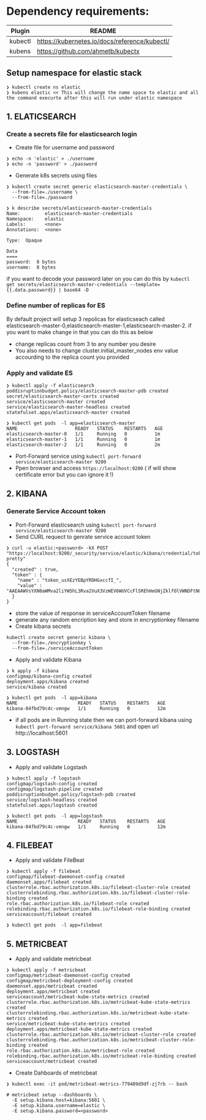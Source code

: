 # Dependency requirements:
| Plugin | README |
| ------ | ------ |
| kubectl | https://kubernetes.io/docs/reference/kubectl/ |
| kubens | https://github.com/ahmetb/kubectx | 

## Setup namespace for elastic stack
``` 
❯ kubectl create ns elastic
❯ kubens elastic << This will change the name space to elastic and all the command execurte after this will run under elastic namespace
```

## 1. ELATICSEARCH

### Create a secrets file for elasticsearch login
- Create file for username and password
```
❯ echo -n 'elastic' > ./username
❯ echo -n 'password' > ./password
```
- Generate k8s secrets using files
```
❯ kubectl create secret generic elasticsearch-master-credentials \
  --from-file=./username \
  --from-file=./password
```
```
❯ k describe secrets/elasticsearch-master-credentials
Name:         elasticsearch-master-credentials
Namespace:    elastic
Labels:       <none>
Annotations:  <none>

Type:  Opaque

Data
====
password:  8 bytes
username:  8 bytes

```

if you want to decode your password later on you can do this by `kubectl get secrets/elasticsearch-master-credentials --template={{.data.password}} | base64 -D` 

### Define number of replicas for ES
By default project will setup 3 repolicas for elasticseach called elasticsearch-master-0,elasticsearch-master-1,elasticsearch-master-2. if you want to make change in that you can do this as below 

- change replicas count from 3 to any number you desire
- You also needs to change cluster.initial_master_nodes env value accourding to the replica count you provided

### Apply and validate ES
```
❯ kubectl apply -f elasticsearch
poddisruptionbudget.policy/elasticsearch-master-pdb created
secret/elasticsearch-master-certs created
service/elasticsearch-master created
service/elasticsearch-master-headless created
statefulset.apps/elasticsearch-master created
```

```
❯ kubectl get pods  -l app=elasticsearch-master
NAME                     READY   STATUS    RESTARTS   AGE
elasticsearch-master-0   1/1     Running   0          1m
elasticsearch-master-1   1/1     Running   0          1m
elasticsearch-master-2   1/1     Running   0          2m

```
- Port-Forward service using `kubectl port-forward service/elasticsearch-master 9200`
- Ppen browser and access `https://localhost:9200` ( if will show certificate error but you can ignore it !)


## 2. KIBANA
### Generate Service Account token
- Port-Forward elasticsearch using `kubectl port-forward service/elasticsearch-master 9200`
- Send CURL requect to genrate service account token
```
❯ curl -u elastic:<password> -kX POST "https://localhost:9200/_security/service/elastic/kibana/credential/token?pretty"
{
  "created" : true,
  "token" : {
    "name" : "token_usXEzYEBpYRDHGxccfI_",
    "value" : "AAEAAWVsYXN0aWMva2liYW5hL3Rva2VuX3VzWEV6WUVCcFlSREhHeGNjZklfOlVWNDFtN0RuU2lLT25SMTVIRzRKNkE"
  }
}
```
- store the value of response in serviceAccountToken filename
- generate any random encription key and store in encryptionkey filename
- Create kibana secrets
```
kubectl create secret generic kibana \
  --from-file=./encryptionkey \
  --from-file=./serviceAccountToken
```
- Apply and validate Kibana
```
❯ k apply -f kibana
configmap/kibana-config created
deployment.apps/kibana created
service/kibana created
```

```
❯ kubectl get pods  -l app=kibana
NAME                      READY   STATUS    RESTARTS   AGE
kibana-84fbd79c4c-vmngw   1/1     Running   0          12m
```
- if all pods are in Running state then we can port-forward kibana using `kubectl port-forward service/kibana 5601` and open url http://localhost:5601

## 3. LOGSTASH
- Apply and validate Logstash
```
❯ kubectl apply -f logstash
configmap/logstash-config created
configmap/logstash-pipeline created
poddisruptionbudget.policy/logstash-pdb created
service/logstash-headless created
statefulset.apps/logstash created
```

```
❯ kubectl get pods  -l app=logstash
NAME                      READY   STATUS    RESTARTS   AGE
kibana-84fbd79c4c-vmngw   1/1     Running   0          12m
```
## 4. FILEBEAT
- Apply and validate FileBeat
```
❯ kubectl apply -f filebeat
configmap/filebeat-daemonset-config created
daemonset.apps/filebeat created
clusterrole.rbac.authorization.k8s.io/filebeat-cluster-role created
clusterrolebinding.rbac.authorization.k8s.io/filebeat-cluster-role-binding created
role.rbac.authorization.k8s.io/filebeat-role created
rolebinding.rbac.authorization.k8s.io/filebeat-role-binding created
serviceaccount/filebeat created
```

```
❯ kubectl get pods  -l app=filebeat
```
## 5. METRICBEAT
- Apply and validate metricbeat
```
❯ kubectl apply -f metricbeat
configmap/metricbeat-daemonset-config created
configmap/metricbeat-deployment-config created
daemonset.apps/metricbeat created
deployment.apps/metricbeat created
serviceaccount/metricbeat-kube-state-metrics created
clusterrole.rbac.authorization.k8s.io/metricbeat-kube-state-metrics created
clusterrolebinding.rbac.authorization.k8s.io/metricbeat-kube-state-metrics created
service/metricbeat-kube-state-metrics created
deployment.apps/metricbeat-kube-state-metrics created
clusterrole.rbac.authorization.k8s.io/metricbeat-cluster-role created
clusterrolebinding.rbac.authorization.k8s.io/metricbeat-cluster-role-binding created
role.rbac.authorization.k8s.io/metricbeat-role created
rolebinding.rbac.authorization.k8s.io/metricbeat-role-binding created
serviceaccount/metricbeat created
```
- Create Dahboards of metricbeat
```
❯ kubectl exec -it pod/metricbeat-metrics-779489d9df-zj7rb -- bash

# metricbeat setup --dashboards \
  -E setup.kibana.host=kibana:5601 \
  -E setup.kibana.username=elastic \
  -E setup.kibana.password=<password>
```
